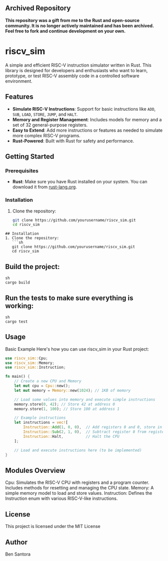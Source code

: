 ## Archived Repository

**This repository was a gift from me to the Rust and open-source community. It is no longer actively maintained and has been archived. Feel free to fork and continue development on your own.**

# riscv_sim

A simple and efficient RISC-V instruction simulator written in Rust. This library is designed for developers and enthusiasts who want to learn, prototype, or test RISC-V assembly code in a controlled software environment.

## Features
- **Simulate RISC-V Instructions**: Support for basic instructions like `ADD`, `SUB`, `LOAD`, `STORE`, `JUMP`, and `HALT`.
- **Memory and Register Management**: Includes models for memory and a set of 32 general-purpose registers.
- **Easy to Extend**: Add more instructions or features as needed to simulate more complex RISC-V programs.
- **Rust-Powered**: Built with Rust for safety and performance.

## Getting Started
### Prerequisites
- **Rust**: Make sure you have Rust installed on your system. You can download it from [rust-lang.org](https://www.rust-lang.org).

### Installation
1. Clone the repository:
   ```sh
   git clone https://github.com/yourusername/riscv_sim.git
   cd riscv_sim
```
## Installation
1. Clone the repository:
   ```sh
   git clone https://github.com/yourusername/riscv_sim.git
   cd riscv_sim
```
## Build the project:
```
sh
cargo build
```
## Run the tests to make sure everything is working:
```
sh
cargo test
```
## Usage
Basic Example
Here's how you can use riscv_sim in your Rust project:
```rust
use riscv_sim::Cpu;
use riscv_sim::Memory;
use riscv_sim::Instruction;

fn main() {
    // Create a new CPU and Memory
    let mut cpu = Cpu::new();
    let mut memory = Memory::new(1024); // 1KB of memory

    // Load some values into memory and execute simple instructions
    memory.store(0, 42); // Store 42 at address 0
    memory.store(1, 100); // Store 100 at address 1

    // Example instructions
    let instructions = vec![
        Instruction::Add(1, 0, 0),  // Add registers 0 and 0, store in register 1
        Instruction::Sub(2, 1, 0),  // Subtract register 0 from register 1, store in register 2
        Instruction::Halt,          // Halt the CPU
    ];

    // Load and execute instructions here (to be implemented)
}
```
## Modules Overview
Cpu: Simulates the RISC-V CPU with registers and a program counter. Includes methods for resetting and managing the CPU state.
Memory: A simple memory model to load and store values.
Instruction: Defines the Instruction enum with various RISC-V-like instructions.

## License
This project is licensed under the MIT License 

## Author
Ben Santora 
